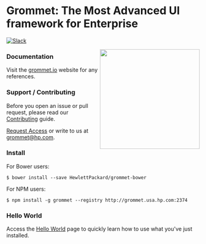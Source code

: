 # Grommet: The Most Advanced UI framework for Enterprise

[![Slack](http://alansouzati.github.io/artic/img/slack-badge.svg)](https://grommet.slack.com)

<img align="right" height="260" src="http://alansouzati.github.io/artic/img/grommet-logo.png">

### Documentation

Visit the [grommet.io](http://grommet.io/) website for any references.

### Support / Contributing

Before you open an issue or pull request, please read our [Contributing](http://grommet.usa.hp.com/docs/hpe/documentation/contributing) guide.

[Request Access](http://grommet.usa.hp.com/docs/hpe/request_access) or write to us at grommet@hp.com.

### Install

  For Bower users:

  	$ bower install --save HewlettPackard/grommet-bower

  For NPM users:

  	$ npm install -g grommet --registry http://grommet.usa.hp.com:2374	

### Hello World

  Access the [Hello World](http://grommet.usa.hp.com/docs/hpe/documentation) page to quickly learn how to use what you've just installed.

